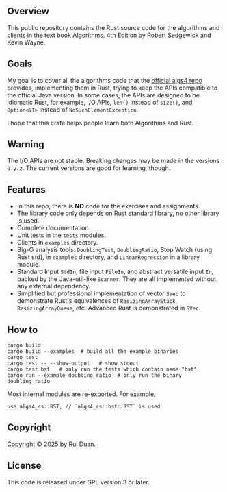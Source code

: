 ## Overview

This public repository contains the Rust source code for the algorithms and
clients in the text book <a href = "http://amzn.to/13VNJi7">Algorithms, 4th
Edition</a> by Robert Sedgewick and Kevin Wayne.

## Goals

My goal is to cover all the algorithms code that the [official algs4
repo](https://github.com/kevin-wayne/algs4 "official algs4 repo") provides,
implementing them in Rust, trying to keep the APIs compatible to the official
Java version.  In some cases, the APIs are designed to be idiomatic Rust, for
example, I/O APIs, `len()` instead of `size()`, and `Option<&T>` instead of
`NoSuchElementException`.

I hope that this crate helps people learn both Algorithms and Rust.

## Warning

The I/O APIs are not stable.  Breaking changes may be made in the versions `0.y.z`.
The current versions are good for learning, though.

## Features

- In this repo, there is **NO** code for the exercises and assignments.
- The library code only depends on Rust standard library, no other library is
  used.
- Complete documentation.
- Unit tests in the `tests` modules.
- Clients in `examples` directory.
- Big-O analysis tools: `DoublingTest`, `DoublingRatio`, Stop Watch (using Rust
  std), in `examples` directory, and `LinearRegression` in a library module.
- Standard Input `StdIn`, file input `FileIn`, and abstract versatile input
  `In`, backed by the Java-util-like `Scanner`.  They are all implemented
  without any external dependency.
- Simplified but professional implementation of vector `SVec` to demonstrate
  Rust's equivalences of `ResizingArrayStack`, `ResizingArrayQueue`, etc.
  Advanced Rust is demonstrated in `SVec`.

## How to

```
cargo build
cargo build --examples  # build all the example binaries
cargo test
cargo test -- --show-output   # show stdout
cargo test bst   # only run the tests which contain name "bst"
cargo run --example doubling_ratio  # only run the binary doubling_ratio
```

Most internal modules are re-exported.  For example,

```
use algs4_rs::BST; // `algs4_rs::bst::BST` is used
```

## Copyright

Copyright &copy; 2025 by Rui Duan.

## License

This code is released under GPL version 3 or later.
